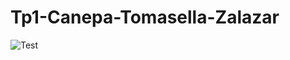 # Tp1-Canepa-Tomasella-Zalazar
![Test](https://github.com/Tp1-Canepa-Tomasella-Zalazar/actions/workflows/node.js.yml/badge.svg)
